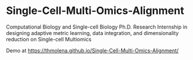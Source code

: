 # Single-Cell-Multi-Omics-Alignment

Computational Biology and Single-cell Biology Ph.D. Research Internship in designing adaptive metric learning, data integration, and dimensionality reduction on Single-cell Multiomics

Demo at https://thmolena.github.io/Single-Cell-Multi-Omics-Alignment/
